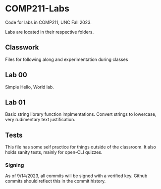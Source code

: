 # COMP211-Labs
Code for labs in COMP211, UNC Fall 2023.

Labs are located in their respective folders.

## Classwork
Files for following along and experimentation during classes

## Lab 00
Simple Hello, World lab. 

## Lab 01
Basic string library function implmentations. Convert strings to lowercase, very rudimentary text justification.

## Tests
This file has some self practice for things outside of the classroom. 
It also holds sanity tests, mainly for open-CLI quizzes.

### Signing
As of 9/14/2023, all commits will be signed with a verified key. Github commits should reflect this in the
commit history. 
